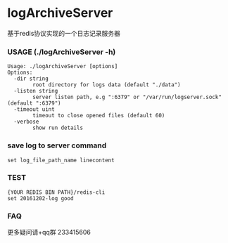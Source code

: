 # logArchiveServer

基于redis协议实现的一个日志记录服务器

### USAGE (./logArchiveServer -h)
```
Usage: ./logArchiveServer [options]
Options:
  -dir string
    	root directory for logs data (default "./data")
  -listen string
    	server listen path, e.g ":6379" or "/var/run/logserver.sock" (default ":6379")
  -timeout uint
    	timeout to close opened files (default 60)
  -verbose
    	show run details
```

### save log to server command
```
set log_file_path_name linecontent
```

### TEST
```
{YOUR REDIS BIN PATH}/redis-cli
set 20161202-log good
```

### FAQ
更多疑问请+qq群 233415606
